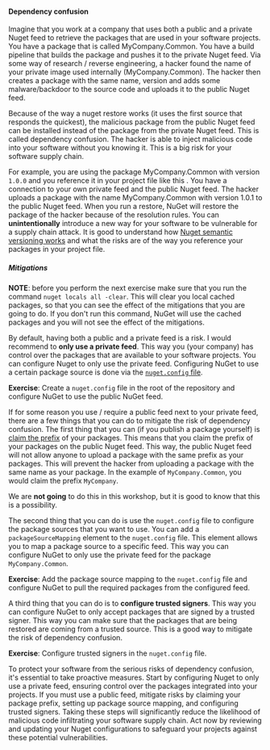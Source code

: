#### Dependency confusion
Imagine that you work at a company that uses both a public and a private Nuget feed to retrieve the packages that are used in your software projects. You have a package that is called MyCompany.Common. You have a build pipeline that builds the package and pushes it to the private Nuget feed. Via some way of research / reverse engineering, a hacker found the name of your private image used internally (MyCompany.Common). The hacker then creates a package with the same name, version and adds some malware/backdoor to the source code and uploads it to the public Nuget feed.

Because of the way a nuget restore works (it uses the first source that responds the quickest), the malicious package from the public Nuget feed can be installed instead of the package from the private Nuget feed. This is called dependency confusion. The hacker is able to inject malicious code into your software without you knowing it. This is a big risk for your software supply chain.

For example, you are using the package MyCompany.Common with version `1.0.0` and you reference it in your project file like this <PackageReference Include="MyCompany.Common" Version="1.0.*" />. You have a connection to your own private feed and the public Nuget feed. The hacker uploads a package with the name MyCompany.Common with version 1.0.1 to the public Nuget feed. When you run a restore, NuGet will restore the package of the hacker because of the resolution rules. You can **unintentionally** introduce a new way for your software to be vulnerable for a supply chain attack. It is good to understand how [Nuget semantic versioning works](https://learn.microsoft.com/en-us/nuget/concepts/package-versioning?tabs=semver20sort#references-in-project-files-packagereference) and what the risks are of the way you reference your packages in your project file.

##### Mitigations
**NOTE**: before you perform the next exercise make sure that you run the command `nuget locals all -clear`. This will clear you local cached packages, so that you can see the effect of the mitigations that you are going to do. If you don't run this command, NuGet will use the cached packages and you will not see the effect of the mitigations.

By default, having both a public and a private feed is a risk. I would recommend to **only use a private feed**. This way you (your company) has control over the packages that are available to your software projects. You can configure Nuget to only use the private feed. Configuring NuGet to use a certain package source is done via the [`nuget.config` file](https://learn.microsoft.com/en-us/nuget/reference/nuget-config-file).

**Exercise**: Create a `nuget.config` file in the root of the repository and configure NuGet to use the public NuGet feed.

If for some reason you use / require a public feed next to your private feed, there are a few things that you can do to mitigate the risk of dependency confusion. The first thing that you can (if you publish a package yourself) is [claim the prefix](https://learn.microsoft.com/en-us/nuget/nuget-org/id-prefix-reservation) of your packages. This means that you claim the prefix of your packages on the public Nuget feed. This way, the public Nuget feed will not allow anyone to upload a package with the same prefix as your packages. This will prevent the hacker from uploading a package with the same name as your package. In the example of `MyCompany.Common`, you would claim the prefix `MyCompany`.

We are **not going** to do this in this workshop, but it is good to know that this is a possibility.

The second thing that you can do is use the `nuget.config` file to configure the package sources that you want to use. You can add a `packageSourceMapping` element to the `nuget.config` file. This element allows you to map a package source to a specific feed. This way you can configure NuGet to only use the private feed for the package `MyCompany.Common`.

**Exercise**: Add the package source mapping to the `nuget.config` file and configure NuGet to pull the required packages from the configured feed. 

A third thing that you can do is to **configure trusted signers**. This way you can configure NuGet to only accept packages that are signed by a trusted signer. This way you can make sure that the packages that are being restored are coming from a trusted source. This is a good way to mitigate the risk of dependency confusion.

**Exercise**: Configure trusted signers in the `nuget.config` file.

To protect your software from the serious risks of dependency confusion, it's essential to take proactive measures. Start by configuring Nuget to only use a private feed, ensuring control over the packages integrated into your projects. If you must use a public feed, mitigate risks by claiming your package prefix, setting up package source mapping, and configuring trusted signers. Taking these steps will significantly reduce the likelihood of malicious code infiltrating your software supply chain. Act now by reviewing and updating your Nuget configurations to safeguard your projects against these potential vulnerabilities.